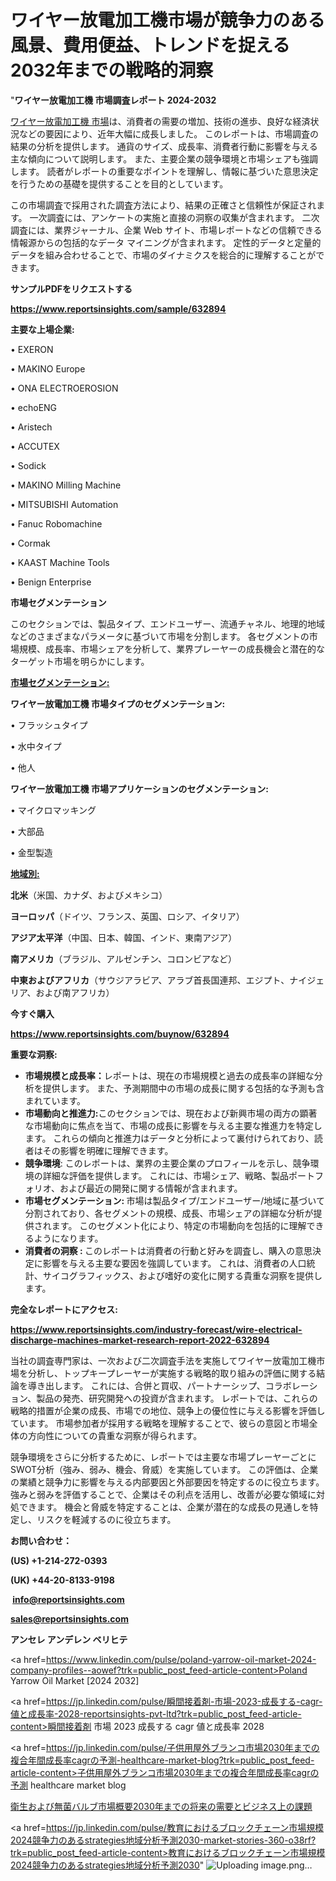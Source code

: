 # ワイヤー放電加工機市場が競争力のある風景、費用便益、トレンドを捉える2032年までの戦略的洞察

"<strong>ワイヤー放電加工機 市場調査レポート 2024-2032</strong>

<a href=https://www.reportsinsights.com/sample/632894>ワイヤー放電加工機 市場</a>は、消費者の需要の増加、技術の進歩、良好な経済状況などの要因により、近年大幅に成長しました。 このレポートは、市場調査の結果の分析を提供します。 通貨のサイズ、成長率、消費者行動に影響を与える主な傾向について説明します。 また、主要企業の競争環境と市場シェアも強調します。 読者がレポートの重要なポイントを理解し、情報に基づいた意思決定を行うための基礎を提供することを目的としています。

この市場調査で採用された調査方法により、結果の正確さと信頼性が保証されます。 一次調査には、アンケートの実施と直接の洞察の収集が含まれます。 二次調査には、業界ジャーナル、企業 Web サイト、市場レポートなどの信頼できる情報源からの包括的なデータ マイニングが含まれます。 定性的データと定量的データを組み合わせることで、市場のダイナミクスを総合的に理解することができます。

<strong><b>サンプルPDFをリクエストする</b></strong>

<a href=https://www.reportsinsights.com/sample/632894><strong><u>https://www.reportsinsights.com/sample/632894</u></strong></a>

<strong>主要な上場企業:</strong>

• EXERON

• MAKINO Europe

• ONA ELECTROEROSION

• echoENG

• Aristech

• ACCUTEX

• Sodick

• MAKINO Milling Machine

• MITSUBISHI Automation

• Fanuc Robomachine

• Cormak

• KAAST Machine Tools

• Benign Enterprise

<strong>市場セグメンテーション</strong>

このセクションでは、製品タイプ、エンドユーザー、流通チャネル、地理的地域などのさまざまなパラメータに基づいて市場を分割します。 各セグメントの市場規模、成長率、市場シェアを分析して、業界プレーヤーの成長機会と潜在的なターゲット市場を明らかにします。

<strong><u>市場セグメンテーション</u></strong><strong><u>:</u></strong>

<strong>ワイヤー放電加工機 市場タイプのセグメンテーション:</strong>

• フラッシュタイプ

• 水中タイプ

• 他人

<strong>ワイヤー放電加工機 市場アプリケーションのセグメンテーション:</strong>

• マイクロマッキング

• 大部品

• 金型製造

<strong><u>地域別</u></strong><strong><u>:</u></strong>

<strong>北米</strong>（米国、カナダ、およびメキシコ）

<strong>ヨーロッパ</strong>（ドイツ、フランス、英国、ロシア、イタリア）

<strong>アジア太平洋</strong>（中国、日本、韓国、インド、東南アジア）

<strong>南アメリカ</strong>（ブラジル、アルゼンチン、コロンビアなど）

<strong>中東およびアフリカ</strong>（サウジアラビア、アラブ首長国連邦、エジプト、ナイジェリア、および南アフリカ）

<strong>今すぐ購入</strong>

<a href=https://www.reportsinsights.com/buynow/632894><strong><u>https://www.reportsinsights.com/buynow/632894</u></strong></a>

<strong>重要な洞察:</strong>
<ul>
  <li><strong>市場規模と成長率：</strong>レポートは、現在の市場規模と過去の成長率の詳細な分析を提供します。 また、予測期間中の市場の成長に関する包括的な予測も含まれています。</li>
  <li><strong>市場動向と推進力:</strong>このセクションでは、現在および新興市場の両方の顕著な市場動向に焦点を当て、市場の成長に影響を与える主要な推進力を特定します。 これらの傾向と推進力はデータと分析によって裏付けられており、読者はその影響を明確に理解できます。</li>
  <li><strong>競争環境</strong>: このレポートは、業界の主要企業のプロフィールを示し、競争環境の詳細な評価を提供します。 これには、市場シェア、戦略、製品ポートフォリオ、および最近の開発に関する情報が含まれます。</li>
  <li><strong>市場セグメンテーション: </strong>市場は製品タイプ/エンドユーザー/地域に基づいて分割されており、各セグメントの規模、成長、市場シェアの詳細な分析が提供されます。 このセグメント化により、特定の市場動向を包括的に理解できるようになります。</li>
  <li><strong>消費者の洞察 : </strong>このレポートは消費者の行動と好みを調査し、購入の意思決定に影響を与える主要な要因を強調しています。 これは、消費者の人口統計、サイコグラフィックス、および嗜好の変化に関する貴重な洞察を提供します。</li>
</ul>
<strong>完全なレポートにアクセス:</strong>

<a href=https://www.reportsinsights.com/industry-forecast/wire-electrical-discharge-machines-market-research-report-2022-632894><strong><u><b>https://www.reportsinsights.com/industry-forecast/wire-electrical-discharge-machines-market-research-report-2022-632894</b></u></strong></a>

当社の調査専門家は、一次および二次調査手法を実施してワイヤー放電加工機市場を分析し、トップキープレーヤーが実施する戦略的取り組みの評価に関する結論を導き出します。 これには、合併と買収、パートナーシップ、コラボレーション、製品の発売、研究開発への投資が含まれます。 レポートでは、これらの戦略的措置が企業の成長、市場での地位、競争上の優位性に与える影響を評価しています。 市場参加者が採用する戦略を理解することで、彼らの意図と市場全体の方向性についての貴重な洞察が得られます。

競争環境をさらに分析するために、レポートでは主要な市場プレーヤーごとにSWOT分析（強み、弱み、機会、脅威）を実施しています。 この評価は、企業の業績と競争力に影響を与える内部要因と外部要因を特定するのに役立ちます。 強みと弱みを評価することで、企業はその利点を活用し、改善が必要な領域に対処できます。 機会と脅威を特定することは、企業が潜在的な成長の見通しを特定し、リスクを軽減するのに役立ちます。

<strong>お問い合わせ：</strong>

<strong>(US) +1-214-272-0393</strong>

<strong>(UK) +44-20-8133-9198</strong>

<strong> </strong><a href=info@reportsinsights.com><strong><u>info@reportsinsights.com</u></strong></a>

<a href=sales@reportsinsights.com><strong><u>sales@reportsinsights.com</u></strong></a>

<strong>アンセレ アンデレン ベリヒテ</strong>

<a href=https://www.linkedin.com/pulse/poland-yarrow-oil-market-2024-company-profiles--aowef?trk=public_post_feed-article-content>Poland Yarrow Oil Market [2024 2032]</a>

<a href=https://jp.linkedin.com/pulse/瞬間接着剤-市場-2023-成長する-cagr-値と成長率-2028-reportsinsights-pvt-ltd?trk=public_post_feed-article-content>瞬間接着剤 市場 2023 成長する cagr 値と成長率 2028</a>

<a href=https://jp.linkedin.com/pulse/子供用屋外ブランコ市場2030年までの複合年間成長率cagrの予測-healthcare-market-blog?trk=public_post_feed-article-content>子供用屋外ブランコ市場2030年までの複合年間成長率cagrの予測 healthcare market blog</a>

<a href=https://www.linkedin.com/pulse/衛生および無菌バルブ市場概要2030年までの将来の需要とビジネス上の課題-community-market-research-v376f/>衛生および無菌バルブ市場概要2030年までの将来の需要とビジネス上の課題</a>

<a href=https://jp.linkedin.com/pulse/教育におけるブロックチェーン市場規模2024競争力のあるstrategies地域分析予測2030-market-stories-360-o38rf?trk=public_post_feed-article-content>教育におけるブロックチェーン市場規模2024競争力のあるstrategies地域分析予測2030</a>"
![Uploading image.png…]()
